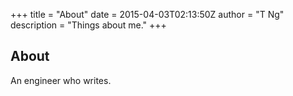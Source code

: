 +++
title = "About"
date = 2015-04-03T02:13:50Z
author = "T Ng"
description = "Things about me."
+++

## About

An engineer who writes.
